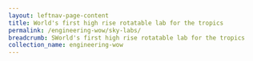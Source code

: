 ```yaml
---
layout: leftnav-page-content
title: World's first high rise rotatable lab for the tropics
permalink: /engineering-wow/sky-labs/
breadcrumb: SWorld's first high rise rotatable lab for the tropics
collection_name: engineering-wow
---
```


